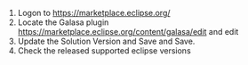 1. Logon to https://marketplace.eclipse.org/
1. Locate the Galasa plugin https://marketplace.eclipse.org/content/galasa/edit and edit
1. Update the Solution Version and Save and Save.
1. Check the released supported eclipse versions
